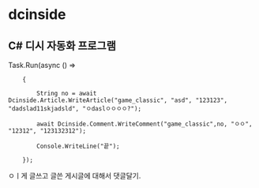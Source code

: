 # dcinside

## C# 디시 자동화 프로그램 

Task.Run(async () =>

        {
        
            String no = await Dcinside.Article.WriteArticle("game_classic", "asd", "123123", "dadslad11skjadsld", "ㅇdaslㅇㅇㅇㅇ?");
            
            await Dcinside.Comment.WriteComment("game_classic",no, "ㅇㅇ", "12312", "123132312");
            
            Console.WriteLine("끝");
            
        }); 
        
ㅇㅣ게 글쓰고 글쓴 게시글에 대해서 댓글달기.

